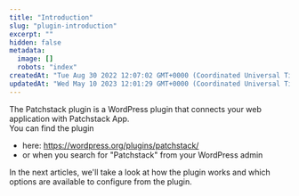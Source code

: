```yaml
---
title: "Introduction"
slug: "plugin-introduction"
excerpt: ""
hidden: false
metadata: 
  image: []
  robots: "index"
createdAt: "Tue Aug 30 2022 12:07:02 GMT+0000 (Coordinated Universal Time)"
updatedAt: "Wed May 10 2023 12:01:29 GMT+0000 (Coordinated Universal Time)"
---
```

The Patchstack plugin is a WordPress plugin that connects your web application with Patchstack App.  
You can find the plugin 

<ul><li>here: <a href="https://wordpress.org/plugins/patchstack/" target="_blank">https://wordpress.org/plugins/patchstack/</a></li>
<li>or when you search for "Patchstack" from your WordPress admin</li></ul>

In the next articles, we'll take a look at how the plugin works and which options are available to configure from the plugin.
